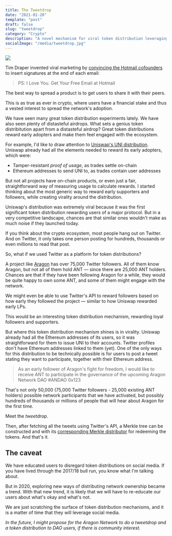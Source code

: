 ```yaml
---
title: The Tweetdrop
date: "2021-01-20"
template: "post"
draft: false
slug: "tweetdrop"
category: "Crypto"
description: "A novel mechanism for viral token distribution leveraging Twitter."
socialImage: "/media/tweetdrop.jpg"
---
```


![](/media/tweetdrop.jpg)

Tim Draper invented viral marketing by [convincing the Hotmail cofounders](https://techcrunch.com/2009/10/18/ps-i-love-you-get-your-free-email-at-hotmail/) to insert signatures at the end of each email:

> PS: I Love You. Get Your Free Email at Hotmail

The best way to spread a product is to get users to share it with their peers.

This is as true as ever in crypto, where users have a financial stake and thus a vested interest to spread the network's adoption.

We have seen many great token distribution experiments lately. We have also seen plenty of distasteful airdrops. What sets a genius token distribitution apart from a distasteful airdrop? Great token distributions reward early adopters and make them feel engaged with the ecosystem.

For example, I'd like to draw attention to [Uniswap's UNI distribution](https://uniswap.org/blog/uni/). Uniswap already had all the elements needed to reward its early adopters, which were:

- Tamper-resistant *proof of usage*, as trades settle on-chain
- Ethereum addresses to send UNI to, as trades contain user addresses

But not all projects have on-chain products, or even just a fair, straightforward way of measuring usage to calculate rewards. I started thinking about the most generic way to reward early supporters and followers, while creating virality around the distribution.

Uniswap's distribution was extremely viral because it was the first significant token distribution rewarding users of a major protocol. But in a very competitive landscape, chances are that similar ones wouldn't make as much noise if they launched today.

If you think about the crypto ecosystem, most people hang out on Twitter. And on Twitter, it only takes one person posting for hundreds, thousands or even millions to read that post.

So, what if we used Twitter as a platform for token distributions?

A project like [Aragon](https://aragon.org) has over 75,000 Twitter followers. All of them know Aragon, but not all of them hold ANT — since there are 25,000 ANT holders. Chances are that if they have been following Aragon for a while, they would be quite happy to own some ANT, and some of them might engage with the network.

We might even be able to use Twitter's API to reward followers based on how early they followed the project — similar to how Uniswap rewarded early LPs.

This would be an interesting token distribution mechanism, rewarding loyal followers and supporters.

But where this token distribution mechanism shines is in virality. Uniswap already had all the Ethereum addresses of its users, so it was straightforward for them to issue UNI to their accounts. Twitter profiles don't have Ethereum addresses linked to them (yet). One of the only ways for this distribution to be technically possible is for users to post a tweet stating they want to participate, together with their Ethereum address.

> As an early follower of Aragon's fight for freedom, I would like to receive ANT to participate in the governance of the upcoming Aragon Network DAO #ANDAO 0x123

That's not only 50,000 (75,000 Twitter followers - 25,000 existing ANT holders) possible network participants that we have activated, but possibly hundreds of thousands or millions of people that will hear about Aragon for the first time.

Meet the *tweetdrop*.

Then, after fetching all the tweets using Twitter's API, a Merkle tree can be constructed and with its [corresponding Merkle distributor](https://github.com/Uniswap/merkle-distributor) for redeeming the tokens. And that's it.

## The caveat

We have educated users to disregard token distributions on social media. If you have lived through the 2017/18 bull run, you know what I'm talking about.

But in 2020, exploring new ways of distributing network ownership became a trend. With that new trend, it is likely that we will have to re-educate our users about what's okay and what's not.

We are just scratching the surface of token distribution mechanisms, and it is a matter of time that they will leverage social media.

*In the future, I might propose for the Aragon Network to do a tweetdrop and a token distribution to DAO users, if there is community interest.*